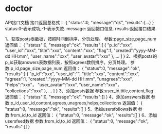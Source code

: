 # doctor
API接口文档
接口返回总格式：
{
    "status":0,
    "message":"ok",
    "results":{...}
}
status:0-表示成功,-1-表示失败.
message: 返回接口信息.
results:返回接口结果.

1、获取posts表数据，按照时间倒排序，分页处理。
参数:page_size,page_num
返回值：
{
    "status":0,
    "message":"ok",
    "results":[
    	{
            "p_id":"xxx",
            "user_id":"xxx",
            "title":"xxx",
            "content":"xxx",
            "flag":1,
            "created":"yyyy-MM-dd HH:mm",
            "user_name":"xxx",
            "user_avatar":"xxx"
        },
        ...
    ]
}
2、根据posts的p_id获取answers表数据列表，按照agrees数倒排序，分页处理。
参数:p_id,page_size,page_num
返回值：
{
    "status":0,
    "message":"ok",
    "results":[
    	{
            "p_id":"xxx",
            "user_id":"",
            "title":"xxx",
            "content":"xxx",
            "agrees":1,
            "created":"yyyy-MM-dd HH:mm",
            "unagrees":"xxx",
            "helps":"xxx"，
            "user_avatar":"xxx",
            "user_name":"xxx"，
            "collections":"xxx"
        },
        ...
    ]
}
3、添加posts数据
参数:user_id,title,content,flag
返回值：
{
    "status":0,
    "message":"ok",
    "results":[]
}
4、添加answers数据
参数:p_id,user_id,content,agrees,unagrees,helps,collections
返回值：
{
    "status":0,
    "message":"ok",
    "results":[]
}
5、添加usersfollows数据
参数:from_id,to_id
返回值：
{
    "status":0,
    "message":"ok",
    "results":[]
}
6、添加usersfeed数据
参数:from_id,to_id
返回值：
{
    "status":0,
    "message":"ok",
    "results":[]
}
